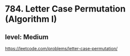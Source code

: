 # 784. Letter Case Permutation (Algorithm I)
## level: Medium

https://leetcode.com/problems/letter-case-permutation/
